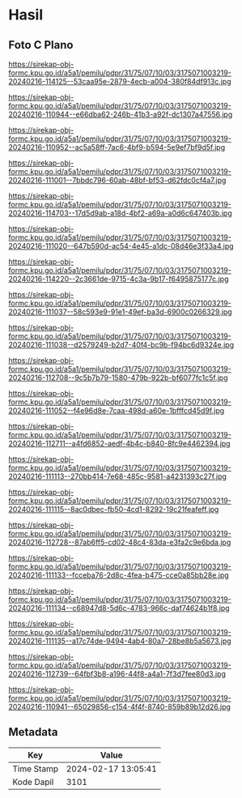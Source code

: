 # Hasil

## Foto C Plano

https://sirekap-obj-formc.kpu.go.id/a5a1/pemilu/pdpr/31/75/07/10/03/3175071003219-20240216-114125--53caa95e-2879-4ecb-a004-380f84df913c.jpg

https://sirekap-obj-formc.kpu.go.id/a5a1/pemilu/pdpr/31/75/07/10/03/3175071003219-20240216-110944--e66dba62-246b-41b3-a92f-dc1307a47556.jpg

https://sirekap-obj-formc.kpu.go.id/a5a1/pemilu/pdpr/31/75/07/10/03/3175071003219-20240216-110952--ac5a58ff-7ac6-4bf9-b594-5e9ef7bf9d5f.jpg

https://sirekap-obj-formc.kpu.go.id/a5a1/pemilu/pdpr/31/75/07/10/03/3175071003219-20240216-111001--7bbdc796-60ab-48bf-bf53-d62fdc0cf4a7.jpg

https://sirekap-obj-formc.kpu.go.id/a5a1/pemilu/pdpr/31/75/07/10/03/3175071003219-20240216-114703--17d5d9ab-a18d-4bf2-a69a-a0d6c647403b.jpg

https://sirekap-obj-formc.kpu.go.id/a5a1/pemilu/pdpr/31/75/07/10/03/3175071003219-20240216-111020--647b590d-ac54-4e45-a1dc-08d46e3f33a4.jpg

https://sirekap-obj-formc.kpu.go.id/a5a1/pemilu/pdpr/31/75/07/10/03/3175071003219-20240216-114220--2c3661de-9715-4c3a-9b17-f6495875177c.jpg

https://sirekap-obj-formc.kpu.go.id/a5a1/pemilu/pdpr/31/75/07/10/03/3175071003219-20240216-111037--58c593e9-91e1-49ef-ba3d-6900c0266329.jpg

https://sirekap-obj-formc.kpu.go.id/a5a1/pemilu/pdpr/31/75/07/10/03/3175071003219-20240216-111038--d2579249-b2d7-40f4-bc9b-f94bc6d9324e.jpg

https://sirekap-obj-formc.kpu.go.id/a5a1/pemilu/pdpr/31/75/07/10/03/3175071003219-20240216-112708--9c5b7b79-1580-479b-922b-bf6077fc1c5f.jpg

https://sirekap-obj-formc.kpu.go.id/a5a1/pemilu/pdpr/31/75/07/10/03/3175071003219-20240216-111052--f4e96d8e-7caa-498d-a60e-1bfffcd45d9f.jpg

https://sirekap-obj-formc.kpu.go.id/a5a1/pemilu/pdpr/31/75/07/10/03/3175071003219-20240216-112711--a4fd6852-aedf-4b4c-b840-8fc9e4462394.jpg

https://sirekap-obj-formc.kpu.go.id/a5a1/pemilu/pdpr/31/75/07/10/03/3175071003219-20240216-111113--270bb414-7e68-485c-9581-a4231393c27f.jpg

https://sirekap-obj-formc.kpu.go.id/a5a1/pemilu/pdpr/31/75/07/10/03/3175071003219-20240216-111115--8ac0dbec-fb50-4cd1-8292-19c21feafeff.jpg

https://sirekap-obj-formc.kpu.go.id/a5a1/pemilu/pdpr/31/75/07/10/03/3175071003219-20240216-112728--87ab6ff5-cd02-48c4-83da-e3fa2c9e6bda.jpg

https://sirekap-obj-formc.kpu.go.id/a5a1/pemilu/pdpr/31/75/07/10/03/3175071003219-20240216-111133--fcceba76-2d8c-4fea-b475-cce0a85bb28e.jpg

https://sirekap-obj-formc.kpu.go.id/a5a1/pemilu/pdpr/31/75/07/10/03/3175071003219-20240216-111134--c68947d8-5d6c-4783-966c-daf74624b1f8.jpg

https://sirekap-obj-formc.kpu.go.id/a5a1/pemilu/pdpr/31/75/07/10/03/3175071003219-20240216-111135--a17c74de-9494-4ab4-80a7-28be8b5a5673.jpg

https://sirekap-obj-formc.kpu.go.id/a5a1/pemilu/pdpr/31/75/07/10/03/3175071003219-20240216-112739--64fbf3b8-a196-44f8-a4a1-7f3d7fee80d3.jpg

https://sirekap-obj-formc.kpu.go.id/a5a1/pemilu/pdpr/31/75/07/10/03/3175071003219-20240216-110941--65029856-c154-4f4f-8740-859b89b12d26.jpg


## Metadata

| Key        | Value               |
| ---------- | ------------------- |
| Time Stamp | 2024-02-17 13:05:41 |
| Kode Dapil | 3101                |



